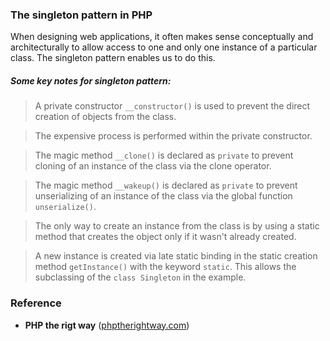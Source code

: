### The singleton pattern in PHP
When designing web applications, it often makes sense conceptually and architecturally to allow access to one and only one instance of a particular class. The singleton pattern enables us to do this.

##### Some key notes for  singleton pattern:
>A private constructor `__constructor()` is used to prevent the direct creation of objects from the class.

>The expensive process is performed within the private constructor.

>The magic method `__clone()` is declared as `private` to prevent cloning of an instance of the class via the clone operator.

>The magic method `__wakeup()` is declared as `private` to prevent unserializing of an instance of the class via the global function `unserialize()`.

>The only way to create an instance from the class is by using a static method that creates the object only if it wasn't already created.

>A new instance is created via late static binding in the static creation method `getInstance()` with the keyword `static`. This allows the subclassing of the `class Singleton` in the example.

### Reference
* **PHP the rigt way** ([phptherightway.com](https://phptherightway.com/pages/Design-Patterns.html#singleton))